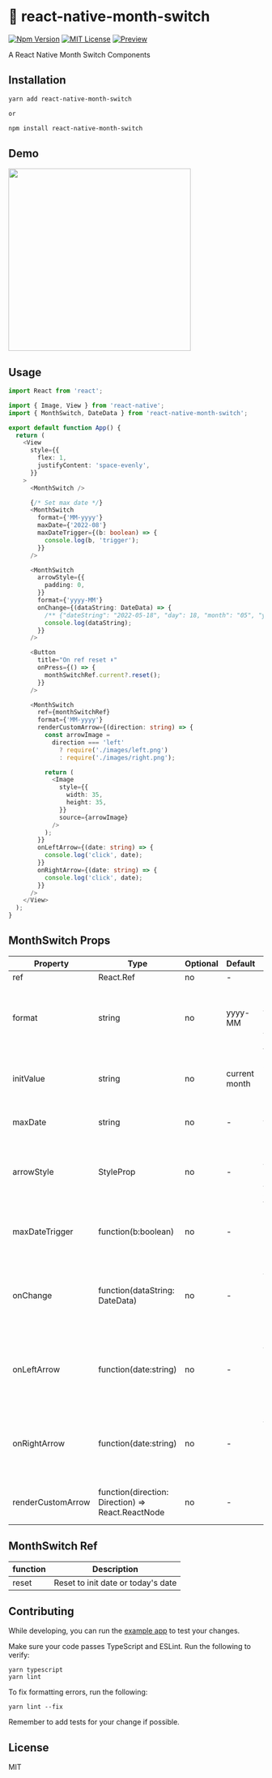 # :rainbow: react-native-month-switch

[![Npm Version](https://img.shields.io/npm/v/npm.svg)](https://www.npmjs.com/package/react-native-month-switch)
[![MIT License](https://img.shields.io/npm/l/react-native-tab-view.svg?style=flat-square)](https://www.npmjs.com/package/react-native-month-switch)
[![Preview](https://github.com/Simoon-F/react-native-month-switch/actions/workflows/preview.yml/badge.svg)](https://github.com/Simoon-F/react-native-month-switch/actions/workflows/preview.yml)

A React Native Month Switch Components

## Installation

```sh
yarn add react-native-month-switch

or

npm install react-native-month-switch
```

## Demo

<a href="https://raw.githubusercontent.com/Simoon-F/react-native-month-switch/master/demo/demo.gif"><img src="https://raw.githubusercontent.com/Simoon-F/react-native-month-switch/master/demo/demo.gif" width="360"></a>

## Usage

```ts
import React from 'react';

import { Image, View } from 'react-native';
import { MonthSwitch, DateData } from 'react-native-month-switch';

export default function App() {
  return (
    <View
      style={{
        flex: 1,
        justifyContent: 'space-evenly',
      }}
    >
      <MonthSwitch />

      {/* Set max date */}
      <MonthSwitch
        format={'MM-yyyy'}
        maxDate={'2022-08'}
        maxDateTrigger={(b: boolean) => {
          console.log(b, 'trigger');
        }}
      />

      <MonthSwitch
        arrowStyle={{
          padding: 0,
        }}
        format={'yyyy-MM'}
        onChange={(dataString: DateData) => {
          /** {"dateString": "2022-05-18", "day": 18, "month": "05", "year": 2022} */
          console.log(dataString);
        }}
      />

      <Button
        title="On ref reset ⬇️"
        onPress={() => {
          monthSwitchRef.current?.reset();
        }}
      />

      <MonthSwitch
        ref={monthSwitchRef}
        format={'MM-yyyy'}
        renderCustomArrow={(direction: string) => {
          const arrowImage =
            direction === 'left'
              ? require('./images/left.png')
              : require('./images/right.png');

          return (
            <Image
              style={{
                width: 35,
                height: 35,
              }}
              source={arrowImage}
            />
          );
        }}
        onLeftArrow={(date: string) => {
          console.log('click', date);
        }}
        onRightArrow={(date: string) => {
          console.log('click', date);
        }}
      />
    </View>
  );
}
```

## MonthSwitch Props

| Property          | Type                                              | Optional | Default       | Description                                                                                   |
| ----------------- | ------------------------------------------------- | -------- | ------------- | --------------------------------------------------------------------------------------------- |
| ref               | React.Ref<any>                                    | no       | -             | Ref                                                                                           |
| format            | string                                            | no       | yyyy-MM       | To set the date format，can refer to：[Formatting](http://arshaw.com/xdate/#Formatting)       |
| initValue         | string                                            | no       | current month | To set init value, default current month                                                      |
| maxDate           | string                                            | no       | -             | Max date that can be limit                                                                    |
| arrowStyle        | StyleProp<ViewStyle>                              | no       | -             | Style passed to the arrow, can refer to：[Viewstyle](https://reactnative.dev/docs/view#style) |
| maxDateTrigger    | function(b:boolean)                               | no       | -             | Triggered when maxdate condition is met                                                       |
| onChange          | function(dataString: DateData)                    | no       | -             | Callback function, can be executed when the month is changing                                 |
| onLeftArrow       | function(date:string)                             | no       | -             | Callback function, can be executed when the left arrow is click                               |
| onRightArrow      | function(date:string)                             | no       | -             | Callback function, can be executed when the right arrow is click                              |
| renderCustomArrow | function(direction: Direction) => React.ReactNode | no       | -             | Custom arrow icon render method                                                               |

## MonthSwitch Ref

| function | Description                        |
| -------- | ---------------------------------- |
| reset    | Reset to init date or today's date |

## Contributing

While developing, you can run the [example app](https://github.com/Simoon-F/react-native-month-switch/blob/master/example/README.md) to test your changes.

Make sure your code passes TypeScript and ESLint. Run the following to verify:

```
yarn typescript
yarn lint
```

To fix formatting errors, run the following:

```
yarn lint --fix
```

Remember to add tests for your change if possible.

## License

MIT
